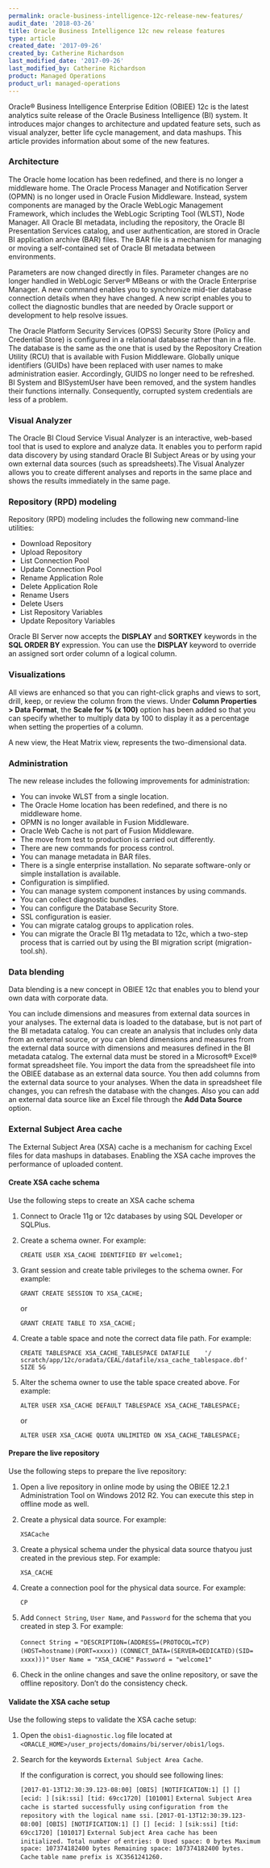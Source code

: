```yaml
---
permalink: oracle-business-intelligence-12c-release-new-features/
audit_date: '2018-03-26'
title: Oracle Business Intelligence 12c new release features
type: article
created_date: '2017-09-26'
created_by: Catherine Richardson
last_modified_date: '2017-09-26'
last_modified_by: Catherine Richardson
product: Managed Operations
product_url: managed-operations
---
```


Oracle® Business Intelligence Enterprise Edition (OBIEE) 12c is the latest
analytics suite release of the Oracle Business Intelligence (BI) system. It
introduces major changes to architecture and updated feature sets, such as
visual analyzer, better life cycle management, and data mashups. This article
provides information about some of the new features.

### Architecture

The Oracle home location has been redefined, and there is no longer a
middleware home. The Oracle Process Manager and Notification Server (OPMN) is
no longer used in Oracle Fusion Middleware. Instead, system components
are managed by the Oracle WebLogic Management Framework, which includes the
WebLogic Scripting Tool (WLST), Node Manager. All Oracle BI metadata,
including the repository, the Oracle BI Presentation Services catalog, and
user authentication, are stored in Oracle BI application archive (BAR) files.
The BAR file is a mechanism for managing or moving a self-contained set of
Oracle BI metadata between environments.

Parameters are now changed directly in files. Parameter changes are no longer
handled in WebLogic Server® MBeans or with the Oracle Enterprise Manager. A
new command enables you to synchronize mid-tier database connection details
when they have changed. A new script enables you to collect the diagnostic
bundles that are needed by Oracle support or development to help resolve
issues.

The Oracle Platform Security Services (OPSS) Security Store (Policy and
Credential Store) is configured in a relational database rather
than in a file. The database is the same as the one that is used by the
Repository Creation Utility (RCU) that is available with Fusion Middleware.
Globally unique identifiers (GUIDs) have been replaced with user names to make
administration easier. Accordingly, GUIDS no longer need to be refreshed. BI
System and BISystemUser have been removed, and the system handles their
functions internally. Consequently, corrupted system credentials are less of a
problem.

### Visual Analyzer

The Oracle BI Cloud Service Visual Analyzer is an interactive, web-based tool
that is used to explore and analyze data. It enables you to perform rapid data
discovery by using standard Oracle BI Subject Areas or by using your own
external data sources (such as spreadsheets).The Visual Analyzer allows you to
create different analyses and reports in the same place and shows the results
immediately in the same page.

### Repository (RPD) modeling

Repository (RPD) modeling includes the following new command-line utilities:  

* Download Repository
* Upload Repository
* List Connection Pool
* Update Connection Pool
* Rename Application Role
* Delete Application Role
* Rename Users
* Delete Users
* List Repository Variables
* Update Repository Variables  

Oracle BI Server now accepts the **DISPLAY** and **SORTKEY**  keywords in the
**SQL  ORDER  BY** expression. You can use the **DISPLAY** keyword to
override an assigned sort order column of a logical column.  

### Visualizations

All views are enhanced so that you can right-click graphs and views
to sort, drill, keep, or review the column from the views. Under
**Column Properties > Data Format**, the **Scale  for  %  (x  100)**  option
has been added so that you can specify whether to multiply data by 100 to
display it as a percentage when setting the properties of a column.  

A new view, the Heat Matrix view, represents the two-dimensional data.

### Administration

The new release includes the following improvements for administration:

* You can invoke WLST from a single location.
* The Oracle Home location has been redefined, and there is no middleware home.
* OPMN is no longer available in Fusion Middleware.
* Oracle Web Cache is not part of Fusion Middleware.
* The move from test to production is carried out differently.
* There are new commands for process control.
* You can manage metadata in BAR files.
* There is a single enterprise installation. No separate software-only or
  simple installation is available.
* Configuration is simplified.
* You can manage system component instances by using commands.
* You can collect diagnostic bundles.
* You can configure the Database Security Store.
* SSL configuration is easier.
* You can migrate catalog groups to application roles.
* You can migrate the Oracle BI 11g metadata to 12c, which a two-step process
  that is carried out by using the BI migration script (migration-tool.sh).

### Data blending

Data blending is a new concept in OBIEE 12c that enables you to blend your own data with corporate data.

You can include dimensions and measures from external data sources in your
analyses. The external data is loaded to the database, but is not part of the
BI metadata catalog. You can create an analysis that includes only data from
an external source, or you can blend dimensions and measures from the
external data source with dimensions and measures defined in the BI metadata
catalog. The external data must be stored in a Microsoft® Excel® format
spreadsheet file. You import the data from the spreadsheet file into
the OBIEE database as an external data source. You then add columns from the
external data source to your analyses. When the data in spreadsheet file
changes, you can refresh the database with the changes. Also you
can add an external data source like an Excel file through the
**Add Data Source** option.

### External Subject Area cache

The External Subject Area (XSA) cache is a mechanism for caching Excel
files for data mashups in databases. Enabling the XSA cache improves
the performance of uploaded content.

#### Create XSA cache schema

Use the following steps to create an XSA cache schema

1. Connect to Oracle 11g or 12c databases by using SQL Developer or SQLPlus.

2. Create a schema owner. For example:

   ``CREATE USER XSA_CACHE IDENTIFIED BY welcome1;``

3. Grant session and create table privileges to the schema owner. For example:

   ``GRANT CREATE SESSION TO XSA_CACHE;``

   or

   ``GRANT CREATE TABLE TO XSA_CACHE;``

4. Create a table space and note the correct data file path. For example:

   ``CREATE TABLESPACE XSA_CACHE_TABLESPACE DATAFILE    '/``
   ``scratch/app/12c/oradata/CEAL/datafile/xsa_cache_tablespace.dbf' SIZE 5G``

5. Alter the schema owner to use the table space created above. For example:

   ``ALTER USER XSA_CACHE DEFAULT TABLESPACE XSA_CACHE_TABLESPACE;``

   or

   ``ALTER USER XSA_CACHE QUOTA UNLIMITED ON XSA_CACHE_TABLESPACE;``

#### Prepare the live repository

Use the following steps to prepare the live repository:

1. Open a live repository in online mode by using the OBIEE 12.2.1
   Administration Tool on Windows 2012 R2. You can execute this step in
   offline mode as well.

2. Create a physical data source. For example:

   ``XSACache``

3. Create a physical schema under the physical data source thatyou just
   created in the previous step. For example:

   ``XSA_CACHE``

4. Create a connection pool for the physical data source. For example:

   ``CP``

5. Add ``Connect String``, ``User Name``, and ``Password`` for the schema
   that you created in step 3. For example:

   ``Connect String =`` ``"DESCRIPTION=(ADDRESS=(PROTOCOL=TCP)(HOST=hostname)(PORT=xxxx))``
   ``(CONNECT_DATA=(SERVER=DEDICATED)(SID= xxxx)))"``
   ``User Name = "XSA_CACHE"``
   ``Password = "welcome1"``

6. Check in the online changes and save the online repository, or save the
   offline repository. Don’t do the consistency check.

#### Validate the XSA cache setup

Use the following steps to validate the XSA cache setup:

1. Open the ``obis1-diagnostic.log`` file located at
   ``<ORACLE_HOME>/user_projects/domains/bi/server/obis1/logs``.

2. Search for the keywords ``External Subject Area Cache``.

   If the configuration is correct, you should see following lines:
   
   ``[2017-01-13T12:30:39.123-08:00] [OBIS] [NOTIFICATION:1] [] [] [ecid: ]``
   ``[sik:ssi] [tid: 69cc1720] [101001]``
   ``External Subject Area cache is started successfully using``
   ``configuration from the repository with the logical name ssi.``
   ``[2017-01-13T12:30:39.123-08:00] [OBIS] [NOTIFICATION:1] [] [] [ecid: ]``
   ``[sik:ssi] [tid: 69cc1720] [101017]``
   ``External Subject Area cache has been initialized. Total number of``
   ``entries: 0 Used space: 0 bytes Maximum``
   ``space: 107374182400 bytes Remaining space: 107374182400 bytes. Cache``
   ``table name prefix is XC3561241260.``
